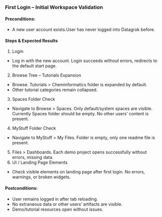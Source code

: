 ### First Login – Initial Workspace Validation

#### Preconditions:
- A new user account exists.User has never logged into Datagrok before.

#### Steps & Expected Results

1. Login
- Log in with the new account. Login succeeds without errors, redirects to the default start page.
2. Browse Tree – Tutorials Expansion
- Browse. Tutorials > Cheminformatics folder is expanded by default.
- Other tutorial categories remain collapsed.
3. Spaces Folder Check
- Navigate to Browse > Spaces. Only default/system spaces are visible. Currently Spaces folder should be empty. No other users’ content is present.
4. MyStuff Folder Check
- Navigate to MyStuff > My Files. Folder is empty, only one readme file is present.
5. Files > Dashboards. Each demo project opens successfully without errors, missing data.
6. UI / Landing Page Elements
- Check visible elements on landing page after first login. No errors, warnings, or broken widgets.

#### Postconditions:
- User remains logged in after tab reloading.
- No extraneous data or other users’ artifacts are visible.
- Demo/tutorial resources open without issues.